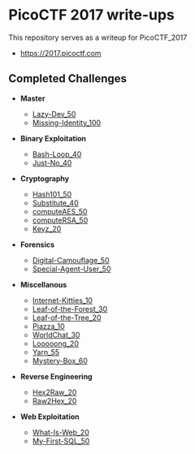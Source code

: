 # PicoCTF 2017 write-ups
This repository serves as a writeup for PicoCTF_2017  
* <https://2017.picoctf.com>

## Completed Challenges
* **Master**
    - [Lazy-Dev_50](master/Lazy_Dev)
    - [Missing-Identity_100](master/Missing_Identity)

* **Binary Exploitation**
    - [Bash-Loop_40](binary/Bash_Loop)
    - [Just-No_40](binary/Just_No)

* **Cryptography**
    - [Hash101_50](cryptography/Hash101)
    - [Substitute_40](cryptography/Substitute)
    - [computeAES_50](cryptography/computeAES)
    - [computeRSA_50](cryptography/computeRSA)
    - [Keyz_20](cryptography/keyz)

* **Forensics**
    - [Digital-Camouflage_50](forensics/Digital_Camouflage)
    - [Special-Agent-User_50](forensics/Special_Agent_User)

* **Miscellanous**
    - [Internet-Kitties_10](miscellanous/Internet_Kitties)
    - [Leaf-of-the-Forest_30](miscellanous/Leaf_of_the_Forest)
    - [Leaf-of-the-Tree_20](miscellanous/Leaf_of_the_Tree)
    - [Piazza_10](miscellanous/Piazza)
    - [WorldChat_30](miscellanous/WorldChat)
    - [Looooong_20](miscellanous/looooong)
    - [Yarn_55](miscellanous/Yarn)
    - [Mystery-Box_60](miscellanous/Mystery_Box)

* **Reverse Engineering**
    - [Hex2Raw_20](reverse/Hex2Raw)
    - [Raw2Hex_20](reverse/Raw2Hex)

* **Web Exploitation**
    - [What-Is-Web_20](web/What_Is_Web)
    - [My-First-SQL_50](web/My_First_SQL)

